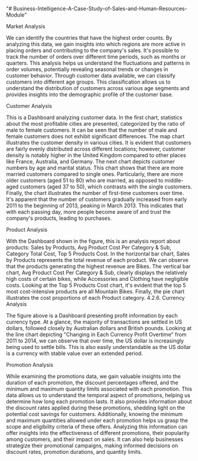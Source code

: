 "# Business-Intelligence-A-Case-Study-of-Sales-and-Human-Resources-Module" 

Market Analysis

We can identify the countries that have the highest order counts. By analyzing this data, we gain insights into which regions are more active in placing orders and contributing to the company's sales.
It's possible to track the number of orders over different time periods, such as months or quarters. This analysis helps us understand the fluctuations and patterns in order volumes, potentially revealing seasonal trends or changes in customer behavior.
Through customer data available, we can classify customers into different age groups. This classification allows us to understand the distribution of customers across various age segments and provides insights into the demographic profile of the customer base.

Customer Analysis

This is a Dashboard analyzing customer data. In the first chart, statistics about the most profitable cities are presented, categorized by the ratio of male to female customers. It can be seen that the number of male and female customers does not exhibit significant differences. The map chart illustrates the customer density in various cities. It is evident that customers are fairly evenly distributed across different locations; however, customer density is notably higher in the United Kingdom compared to other places like France, Australia, and Germany. The next chart depicts customer numbers by age and marital status. This chart shows that there are more married customers compared to single ones. Particularly, there are more older customers (aged 51 to 80) who are married, as opposed to middle-aged customers (aged 37 to 50), which contrasts with the single customers. Finally, the chart illustrates the number of first-time customers over time. It's apparent that the number of customers gradually increased from early 2011 to the beginning of 2013, peaking in March 2013. This indicates that with each passing day, more people become aware of and trust the company's products, leading to purchases.

Product Analysis

With the Dashboard shown in the figure, this is an analysis report about products: Sales by Products, Avg Product Cost Per Category & Sub, Category Total Cost, Top 5 Products Cost. In the horizontal bar chart, Sales by Products represents the total revenue of each product. We can observe that the products generating the highest revenue are Bikes. The vertical bar chart, Avg Product Cost Per Category & Sub, clearly displays the relatively high costs of certain bikes, while Accessories and Clothing have negligible costs. Looking at the Top 5 Products Cost chart, it's evident that the top 5 most cost-intensive products are all Mountain Bikes. Finally, the pie chart illustrates the cost proportions of each Product category.
4.2.6. Currency Analysis

The figure above is a Dashboard presenting profit information by each currency type. At a glance, the majority of transactions are settled in US dollars, followed closely by Australian dollars and British pounds. Looking at the line chart depicting "Changing in Each Currency Profit Overtime" from 2011 to 2014, we can observe that over time, the US dollar is increasingly being used to settle bills. This is also easily understandable as the US dollar is a currency with stable value over an extended period.

Promotion Analysis

While examining the promotions data, we gain valuable insights into the duration of each promotion, the discount percentages offered, and the minimum and maximum quantity limits associated with each promotion.
This data allows us to understand the temporal aspect of promotions, helping us determine how long each promotion lasts. It also provides information about the discount rates applied during these promotions, shedding light on the potential cost savings for customers. Additionally, knowing the minimum and maximum quantities allowed under each promotion helps us grasp the scope and eligibility criteria of these offers.
Analyzing this information can offer insights into the effectiveness of different promotions, their popularity among customers, and their impact on sales. It can also help businesses strategize their promotional campaigns, making informed decisions on discount rates, promotion durations, and quantity limits.
